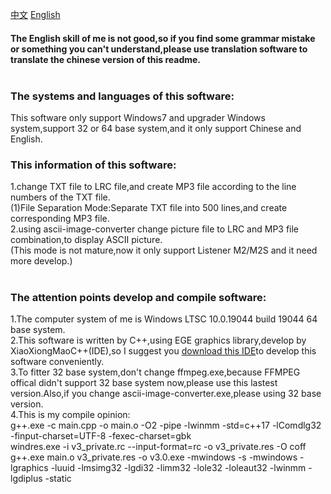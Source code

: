 [中文](https://github.com/WuXiaTux/LRC_Reader/README.md) [English](https://github.com/WuXiaTux/LRC_Reader/README_ENGLISH.md)

#### The English skill of me is not good,so if you find some grammar mistake or something you can't understand,please use translation software to translate the chinese version of this readme.<br><br>
### The systems and languages of this software:<br>
This software only support Windows7 and upgrader Windows system,support 32 or 64 base system,and it only support Chinese and English.<br>
### This information of this software:<br>
1.change TXT file to LRC file,and create MP3 file according to the line numbers of the TXT file.<br>
(1)File Separation Mode:Separate TXT file into 500 lines,and create corresponding MP3 file.<br>
2.using ascii-image-converter change picture file to LRC and MP3 file combination,to display ASCII picture.<br>
(This mode is not mature,now it only support Listener M2/M2S and it need more develop.)<br><br>
### The attention points develop and compile software:<br>
1.The computer system of me is Windows LTSC 10.0.19044 build 19044 64 base system.<br>
2.This software is written by C++,using EGE graphics library,develop by XiaoXiongMaoC++(IDE),so I suggest you [download this IDE](http://royqh.net/redpandacpp/download/)to develop this software conveniently.<br>
3.To fitter 32 base system,don't change ffmpeg.exe,because FFMPEG offical didn't support 32 base system now,please use this lastest version.Also,if you change ascii-image-converter.exe,please using 32 base version.<br>
4.This is my compile opinion:<br>
g++.exe -c main.cpp -o main.o   -O2 -pipe -lwinmm -std=c++17 -lComdlg32  -finput-charset=UTF-8 -fexec-charset=gbk <br>
windres.exe -i v3_private.rc --input-format=rc -o v3_private.res -O coff <br>
g++.exe main.o v3_private.res -o v3.0.exe -mwindows -s -mwindows -lgraphics -luuid -lmsimg32 -lgdi32 -limm32 -lole32 -loleaut32 -lwinmm -lgdiplus -static
